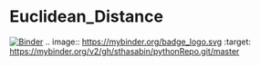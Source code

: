 # Euclidean_Distance
[![Binder](https://mybinder.org/badge_logo.svg)](https://mybinder.org/v2/gh/sthasabin/pythonRepo.git/master)
.. image:: https://mybinder.org/badge_logo.svg
 :target: https://mybinder.org/v2/gh/sthasabin/pythonRepo.git/master
